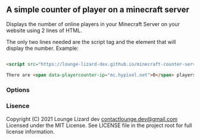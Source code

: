 ##  A simple counter of player on a minecraft server 

Displays the number of online players in your Minecraft Server on your website using 2 lines of HTML.

The only two lines needed are the script tag and the element that will display the number. Example:

```html

<script src="https://lounge-lizard-dev.github.io/minecraft-counter-server/script.js"></script>

There are <span data-playercounter-ip="mc.hypixel.net">0</span> players on Hypixel right now.

```

### Options

### Lisence

Copyright (C) 2021  Lounge Lizard dev contactlounge.dev@gmail.com
Licensed under the MIT License. See LICENSE file in the project root for full license information.
